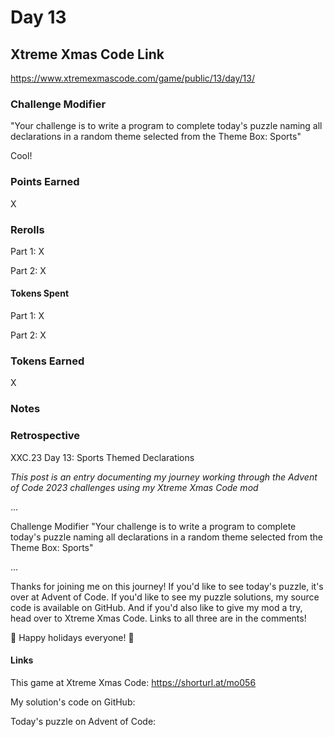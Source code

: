 # Day 13

## Xtreme Xmas Code Link

https://www.xtremexmascode.com/game/public/13/day/13/

### Challenge Modifier

"Your challenge is to write a program to complete today's puzzle naming all declarations in a random theme selected from the Theme Box: Sports"

Cool!

### Points Earned

X

### Rerolls

Part 1: X

Part 2: X

#### Tokens Spent

Part 1: X

Part 2: X

### Tokens Earned

X

### Notes

### Retrospective

XXC.23 Day 13: Sports Themed Declarations

_This post is an entry documenting my journey working through the Advent of Code 2023 challenges using my Xtreme Xmas Code mod_

...

Challenge Modifier "Your challenge is to write a program to complete today's puzzle naming all declarations in a random theme selected from the Theme Box: Sports"

...

Thanks for joining me on this journey! If you'd like to see today's puzzle, it's over at Advent of Code. If you'd like to see my puzzle solutions, my source code is available on GitHub. And if you'd also like to give my mod a try, head over to Xtreme Xmas Code. Links to all three are in the comments!

🎄 Happy holidays everyone! 🎄

#### Links

This game at Xtreme Xmas Code: https://shorturl.at/mo056

My solution's code on GitHub:

Today's puzzle on Advent of Code:
